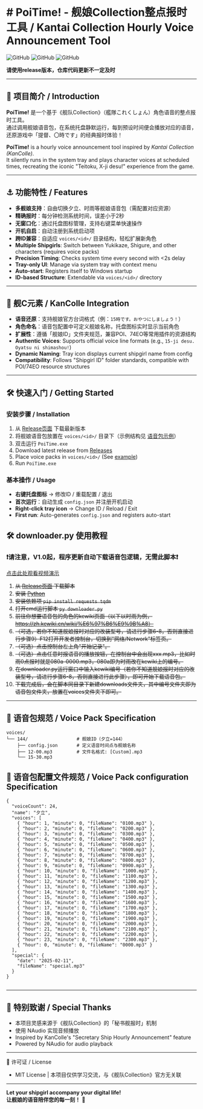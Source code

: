 # # PoiTime! - 舰娘Collection整点报时工具 / Kantai Collection Hourly Voice Announcement Tool

![GitHub](https://img.shields.io/badge/Language-C%23-blue) 
![GitHub](https://img.shields.io/badge/Platform-Windows-lightgrey) 
![GitHub](https://img.shields.io/badge/Version-1.0.0-green)

**请使用release版本，仓库代码更新不一定及时**

---

## 🌸 项目简介 / Introduction  

**PoiTime!** 是一个基于《舰队Collection》（艦隊これくしょん）角色语音的整点报时工具。  
通过调用舰娘语音包，在系统托盘静默运行，每到预设时间便会播放对应的语音，还原游戏中「提督、〇時です」的经典报时体验！  

**PoiTime!** is a hourly voice announcement tool inspired by *Kantai Collection (KanColle)*.  
It silently runs in the system tray and plays character voices at scheduled times, recreating the iconic "Teitoku, X-ji desu!" experience from the game.

---

## ⚓ 功能特性 / Features  

- **多舰娘支持**：自由切换夕立、时雨等舰娘语音包（需配置对应资源）  
- **精确报时**：每分钟检测系统时间，误差小于2秒  
- **无窗口化**：通过托盘图标管理，支持右键菜单快速操作  
- **开机自启**：自动注册到系统启动项  
- **跨ID兼容**：自适应 `voices/<id>/` 目录结构，轻松扩展新角色  
- **Multiple Shipgirls**: Switch between Yukikaze, Shigure, and other characters (requires voice packs)  
- **Precision Timing**: Checks system time every second with <2s delay  
- **Tray-only UI**: Manage via system tray with context menu  
- **Auto-start**: Registers itself to Windows startup  
- **ID-based Structure**: Extendable via `voices/<id>/` directory

---

## 🚢 舰C元素 / KanColle Integration  

- **语音还原**：支持舰娘官方台词格式（例：`15時です。おやつにしましょう！`）  
- **角色命名**：语音包配置中可定义舰娘名称，托盘图标实时显示当前角色  
- **扩展性**：遵循「舰娘ID」文件夹规范，兼容POI、74EO等常用插件的资源结构  
- **Authentic Voices**: Supports official voice line formats (e.g., `15-ji desu. Oyatsu ni shimashou!`)  
- **Dynamic Naming**: Tray icon displays current shipgirl name from config  
- **Compatibility**: Follows "Shipgirl ID" folder standards, compatible with POI/74EO resource structures

---

## 🛠️ 快速入门 / Getting Started  

### 安装步骤 / Installation  

1. 从 [Release页面](https://github.com/YQWhite/PoiTime/releases) 下载最新版本  
2. 将舰娘语音包放置在 `voices/<id>/` 目录下（示例结构见 [语音包示例](https://github.com/YQWhite/PoiTime/tree/main/voices/144)）  
3. 双击运行 `PoiTime.exe`  
4. Download latest release from [Releases](https://github.com/YQWhite/PoiTime/releases)  
5. Place voice packs in `voices/<id>/` (See [example](https://github.com/YQWhite/PoiTime/tree/main/voices/144))  
6. Run `PoiTime.exe`

### 基本操作 / Usage  

- **右键托盘图标** → 修改ID / 重载配置 / 退出  
- **首次运行**：自动生成 `config.json` 并注册开机启动  
- **Right-click tray icon** → Change ID / Reload / Exit  
- **First run**: Auto-generates `config.json` and registers auto-start

## 🛠️ downloader.py 使用教程

### ❗请注意，V1.0起，程序更新自动下载语音包逻辑，无需此脚本❗

[点击此处观看视频演示](https://YQWhite.github.io/PoiTime/)

1. ~~从 [Release页面](https://github.com/YQWhite/PoiTime/releases) 下载脚本~~
2. ~~安装 [Python](https://www.python.org/downloads/)~~
3. ~~安装依赖项 ``pip install requests tqdm``~~
4. ~~打开cmd运行脚本 ``py downloader.py``~~
5. ~~前往你想要语音包的角色的kcwiki页面（以下以时雨为例，https://zh.kcwiki.cn/wiki/%E6%97%B6%E9%9B%A8）~~
6. ~~（可选，若你不知道舰娘报时对应的改装型号，请进行步骤6-8，否则直接进行步骤9）F12打开开发者控制台，切换到"网络/Network"标签页。~~
7. ~~（可选）点击控制台左上角"开始记录"。~~
8. ~~（可选）点击任意时报语音的播放按钮，在控制台中会出现xxx.mp3，比如时雨0点报时就是080a-0000.mp3，080a即为时雨改在kcwiki上的编号。~~
9. ~~在downloader.py运行窗口中输入kcwiki编号（若你不知道舰娘报时对应的改装型号，请进行步骤6-8，否则直接进行此步骤），即可开始下载语音包。~~
10. ~~下载完成后，会在脚本同目录下新建downloads文件夹，其中编号文件夹即为语音包文件夹，放置在voices文件夹下即可。~~

---

## 📂 语音包规范 / Voice Pack Specification  

```plaintext
voices/
└── 144/                  # 舰娘ID（夕立=144）
    ├── config.json       # 定义语音时间点与舰娘名称
    ├── 12-00.mp3         # 文件名格式: [Custom].mp3
    └── 15-30.mp3
```

## 📂 语音包配置文件规范 / Voice Pack configuration Specification  

```plaintext
{
  "voiceCount": 24,
  "name": "夕立",
  "voices": [
    { "hour": 1, "minute": 0, "fileName": "0100.mp3" },
    { "hour": 2, "minute": 0, "fileName": "0200.mp3" },
    { "hour": 3, "minute": 0, "fileName": "0300.mp3" },
    { "hour": 4, "minute": 0, "fileName": "0400.mp3" },
    { "hour": 5, "minute": 0, "fileName": "0500.mp3" },
    { "hour": 6, "minute": 0, "fileName": "0600.mp3" },
    { "hour": 7, "minute": 0, "fileName": "0700.mp3" },
    { "hour": 8, "minute": 0, "fileName": "0800.mp3" },
    { "hour": 9, "minute": 0, "fileName": "0900.mp3" },
    { "hour": 10, "minute": 0, "fileName": "1000.mp3" },
    { "hour": 11, "minute": 0, "fileName": "1100.mp3" },
    { "hour": 12, "minute": 0, "fileName": "1200.mp3" },
    { "hour": 13, "minute": 0, "fileName": "1300.mp3" },
    { "hour": 14, "minute": 0, "fileName": "1400.mp3" },
    { "hour": 15, "minute": 0, "fileName": "1500.mp3" },
    { "hour": 16, "minute": 0, "fileName": "1600.mp3" },
    { "hour": 17, "minute": 0, "fileName": "1700.mp3" },
    { "hour": 18, "minute": 0, "fileName": "1800.mp3" },
    { "hour": 19, "minute": 0, "fileName": "1900.mp3" },
    { "hour": 20, "minute": 0, "fileName": "2000.mp3" },
    { "hour": 21, "minute": 0, "fileName": "2100.mp3" },
    { "hour": 22, "minute": 0, "fileName": "2200.mp3" },
    { "hour": 23, "minute": 0, "fileName": "2300.mp3" },
    { "hour": 0, "minute": 0, "fileName": "0000.mp3" }
  ],
  "special": {
    "date": "2025-02-11",
    "fileName": "special.mp3"
  }
}


```

---

## 🎉 特别致谢 / Special Thanks

- 本项目灵感来源于《舰队Collection》的「秘书舰报时」机制
- 使用 NAudio 实现音频播放
- Inspired by KanColle's "Secretary Ship Hourly Announcement" feature
- Powered by NAudio for audio playback

---

📜 许可证 / License

- MIT License | 本项目仅供学习交流，与《舰队Collection》官方无关联

---

**Let your shipgirl accompany your digital life!**  
**让舰娘的语音陪伴您的每一刻！** 🌸
